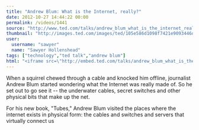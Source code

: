 ```yaml
---
title: "Andrew Blum: What is the Internet, really?"
date: 2012-10-27 14:44:22 00:00
permalink: /videos/1441
source: "http://www.ted.com/talks/andrew_blum_what_is_the_internet_really.html"
thumbnail: "http://images.ted.com/images/ted/105e586d1098f7421e9093446d04ea6f779302e4_389x292.jpg"
user:
  username: "sawyer"
  name: "Sawyer Hollenshead"
tags: ["technology","ted talk","andrew blum"]
html: "<iframe src=\"http://embed.ted.com/talks/andrew_blum_what_is_the_internet_really.html\" width=\"560\" height=\"315\" frameborder=\"0\" scrolling=\"no\" webkitAllowFullScreen mozallowfullscreen allowFullScreen></iframe>"
---
```


When a squirrel chewed through a cable and knocked him offline, journalist Andrew Blum started wondering what the Internet was really made of. So he set out to go see it -- the underwater cables, secret switches and other physical bits that make up the net.

For his new book, "Tubes," Andrew Blum visited the places where the internet exists in physical form: the cables and switches and servers that virtually connect us